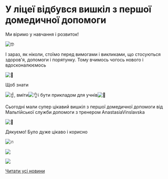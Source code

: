 # У ліцеї відбувся вишкіл з першої домедичної допомоги

Ми віримо у навчання і розвиток!

![🤓](https://static.xx.fbcdn.net/images/emoji.php/v9/tb3/1/16/1f913.png)

І зараз, як ніколи, стоїмо перед вимогами і викликами, що стосуються здоров'я, допомоги і порятунку. Тому вчимось чогось нового і вдосконалюємось

![💪](https://static.xx.fbcdn.net/images/emoji.php/v9/t6c/1/16/1f4aa.png)

Щоб знати

![☝️](https://static.xx.fbcdn.net/images/emoji.php/v9/t40/1/16/261d.png), вміти![👌](https://static.xx.fbcdn.net/images/emoji.php/v9/t7b/1/16/1f44c.png)і бути прикладом для учнів![🤝](https://static.xx.fbcdn.net/images/emoji.php/v9/t64/1/16/1f91d.png)


Сьогодні мали супер цікавий вишкіл з першої домедичної допомоги від Мальтійської служби допомоги з тренером AnastasiaVinslavska

![👊](https://static.xx.fbcdn.net/images/emoji.php/v9/t79/1/16/1f44a.png)


Дякуємо! Було дуже цікаво і корисно

![🔥](https://static.xx.fbcdn.net/images/emoji.php/v9/t50/1/16/1f525.png)



![](/images/blog/у-ліцеї-відбувся-вишкіл-з-першої-домедичної-допомоги/перша-допомога1.jpg)



![](/images/blog/у-ліцеї-відбувся-вишкіл-з-першої-домедичної-допомоги/перша-допомога-2.jpg)



[Читати усі новини](/news)

